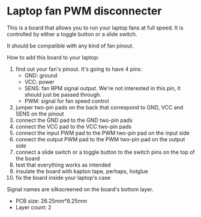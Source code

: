 # Laptop fan PWM disconnecter

This is a board that allows you to run your laptop fans at full speed. It is controlled by either a toggle button or a slide switch.

It should be compatible with any kind of fan pinout.

How to add this board to your laptop:

1) find out your fan's pinout. It's going to have 4 pins:
    - GND: ground
    - VCC: power
    - SENS: fan RPM signal output. We're not interested in this pin, it should just be passed through.
    - PWM: signal for fan speed control
2) jumper two-pin pads on the back that correspond to GND, VCC and SENS on the pinout
3) connect the GND pad to the GND two-pin pads
4) connect the VCC pad to the VCC two-pin pads
5) connect the input PWM pad to the PWM two-pin pad on the input side
6) connect the output PWM pad to the PWM two-pin pad on the output side
7) connect a slide switch or a toggle button to the switch pins on the top of the board
8) test that everything works as intended
9) insulate the board with kapton tape, perhaps, hotglue
10) fix the board inside your laptop's case 

Signal names are silkscreened on the board's bottom layer.

- PCB size: 26.25mm*8.25mm
- Layer count: 2
